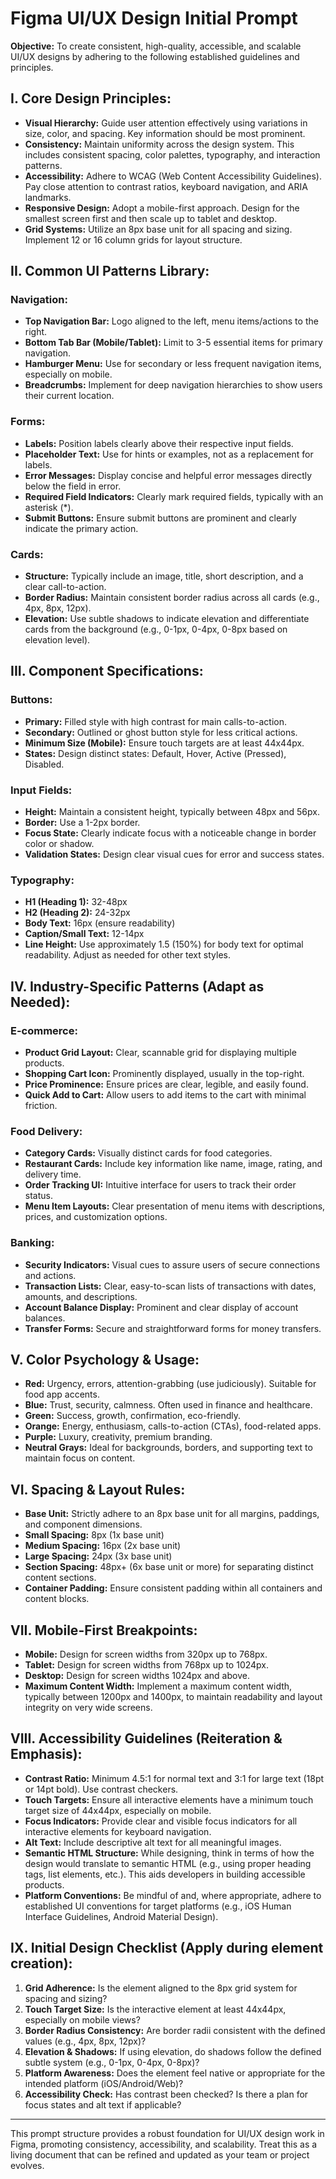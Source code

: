 # Figma UI/UX Design Initial Prompt

**Objective:** To create consistent, high-quality, accessible, and scalable UI/UX designs by adhering to the following established guidelines and principles.

## I. Core Design Principles:

* **Visual Hierarchy:** Guide user attention effectively using variations in size, color, and spacing. Key information should be most prominent.
* **Consistency:** Maintain uniformity across the design system. This includes consistent spacing, color palettes, typography, and interaction patterns.
* **Accessibility:** Adhere to WCAG (Web Content Accessibility Guidelines). Pay close attention to contrast ratios, keyboard navigation, and ARIA landmarks.
* **Responsive Design:** Adopt a mobile-first approach. Design for the smallest screen first and then scale up to tablet and desktop.
* **Grid Systems:** Utilize an 8px base unit for all spacing and sizing. Implement 12 or 16 column grids for layout structure.

## II. Common UI Patterns Library:

### Navigation:
* **Top Navigation Bar:** Logo aligned to the left, menu items/actions to the right.
* **Bottom Tab Bar (Mobile/Tablet):** Limit to 3-5 essential items for primary navigation.
* **Hamburger Menu:** Use for secondary or less frequent navigation items, especially on mobile.
* **Breadcrumbs:** Implement for deep navigation hierarchies to show users their current location.

### Forms:
* **Labels:** Position labels clearly above their respective input fields.
* **Placeholder Text:** Use for hints or examples, not as a replacement for labels.
* **Error Messages:** Display concise and helpful error messages directly below the field in error.
* **Required Field Indicators:** Clearly mark required fields, typically with an asterisk (*).
* **Submit Buttons:** Ensure submit buttons are prominent and clearly indicate the primary action.

### Cards:
* **Structure:** Typically include an image, title, short description, and a clear call-to-action.
* **Border Radius:** Maintain consistent border radius across all cards (e.g., 4px, 8px, 12px).
* **Elevation:** Use subtle shadows to indicate elevation and differentiate cards from the background (e.g., 0-1px, 0-4px, 0-8px based on elevation level).

## III. Component Specifications:

### Buttons:
* **Primary:** Filled style with high contrast for main calls-to-action.
* **Secondary:** Outlined or ghost button style for less critical actions.
* **Minimum Size (Mobile):** Ensure touch targets are at least 44x44px.
* **States:** Design distinct states: Default, Hover, Active (Pressed), Disabled.

### Input Fields:
* **Height:** Maintain a consistent height, typically between 48px and 56px.
* **Border:** Use a 1-2px border.
* **Focus State:** Clearly indicate focus with a noticeable change in border color or shadow.
* **Validation States:** Design clear visual cues for error and success states.

### Typography:
* **H1 (Heading 1):** 32-48px
* **H2 (Heading 2):** 24-32px
* **Body Text:** 16px (ensure readability)
* **Caption/Small Text:** 12-14px
* **Line Height:** Use approximately 1.5 (150%) for body text for optimal readability. Adjust as needed for other text styles.

## IV. Industry-Specific Patterns (Adapt as Needed):

### E-commerce:
* **Product Grid Layout:** Clear, scannable grid for displaying multiple products.
* **Shopping Cart Icon:** Prominently displayed, usually in the top-right.
* **Price Prominence:** Ensure prices are clear, legible, and easily found.
* **Quick Add to Cart:** Allow users to add items to the cart with minimal friction.

### Food Delivery:
* **Category Cards:** Visually distinct cards for food categories.
* **Restaurant Cards:** Include key information like name, image, rating, and delivery time.
* **Order Tracking UI:** Intuitive interface for users to track their order status.
* **Menu Item Layouts:** Clear presentation of menu items with descriptions, prices, and customization options.

### Banking:
* **Security Indicators:** Visual cues to assure users of secure connections and actions.
* **Transaction Lists:** Clear, easy-to-scan lists of transactions with dates, amounts, and descriptions.
* **Account Balance Display:** Prominent and clear display of account balances.
* **Transfer Forms:** Secure and straightforward forms for money transfers.

## V. Color Psychology & Usage:

* **Red:** Urgency, errors, attention-grabbing (use judiciously). Suitable for food app accents.
* **Blue:** Trust, security, calmness. Often used in finance and healthcare.
* **Green:** Success, growth, confirmation, eco-friendly.
* **Orange:** Energy, enthusiasm, calls-to-action (CTAs), food-related apps.
* **Purple:** Luxury, creativity, premium branding.
* **Neutral Grays:** Ideal for backgrounds, borders, and supporting text to maintain focus on content.

## VI. Spacing & Layout Rules:

* **Base Unit:** Strictly adhere to an 8px base unit for all margins, paddings, and component dimensions.
* **Small Spacing:** 8px (1x base unit)
* **Medium Spacing:** 16px (2x base unit)
* **Large Spacing:** 24px (3x base unit)
* **Section Spacing:** 48px+ (6x base unit or more) for separating distinct content sections.
* **Container Padding:** Ensure consistent padding within all containers and content blocks.

## VII. Mobile-First Breakpoints:

* **Mobile:** Design for screen widths from 320px up to 768px.
* **Tablet:** Design for screen widths from 768px up to 1024px.
* **Desktop:** Design for screen widths 1024px and above.
* **Maximum Content Width:** Implement a maximum content width, typically between 1200px and 1400px, to maintain readability and layout integrity on very wide screens.

## VIII. Accessibility Guidelines (Reiteration & Emphasis):

* **Contrast Ratio:** Minimum 4.5:1 for normal text and 3:1 for large text (18pt or 14pt bold). Use contrast checkers.
* **Touch Targets:** Ensure all interactive elements have a minimum touch target size of 44x44px, especially on mobile.
* **Focus Indicators:** Provide clear and visible focus indicators for all interactive elements for keyboard navigation.
* **Alt Text:** Include descriptive alt text for all meaningful images.
* **Semantic HTML Structure:** While designing, think in terms of how the design would translate to semantic HTML (e.g., using proper heading tags, list elements, etc.). This aids developers in building accessible products.
* **Platform Conventions:** Be mindful of and, where appropriate, adhere to established UI conventions for target platforms (e.g., iOS Human Interface Guidelines, Android Material Design).

## IX. Initial Design Checklist (Apply during element creation):

1. **Grid Adherence:** Is the element aligned to the 8px grid system for spacing and sizing?
2. **Touch Target Size:** Is the interactive element at least 44x44px, especially on mobile views?
3. **Border Radius Consistency:** Are border radii consistent with the defined values (e.g., 4px, 8px, 12px)?
4. **Elevation & Shadows:** If using elevation, do shadows follow the defined subtle system (e.g., 0-1px, 0-4px, 0-8px)?
5. **Platform Awareness:** Does the element feel native or appropriate for the intended platform (iOS/Android/Web)?
6. **Accessibility Check:** Has contrast been checked? Is there a plan for focus states and alt text if applicable?

---

This prompt structure provides a robust foundation for UI/UX design work in Figma, promoting consistency, accessibility, and scalability. Treat this as a living document that can be refined and updated as your team or project evolves.
